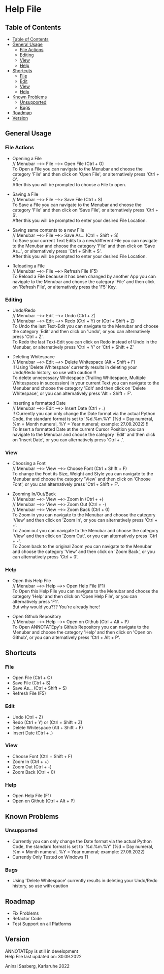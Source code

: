 # Help File

## Table of Contents

- [Table of Contents](#table-of-contents)
- [General Usage](#general-usage)
  - [File Actions](#file-actions)
  - [Editing](#editing)
  - [View](#view)
  - [Help](#help)
- [Shortcuts](#shortcuts)
  - [File](#file)
  - [Edit](#edit)
  - [View](#view-1)
  - [Help](#help-1)
- [Known Problems](#known-problems)
  - [Unsupported](#unsupported)
  - [Bugs](#bugs)
- [Roadmap](#roadmap)
- [Version](#version)

## General Usage

### File Actions

- Opening a File\
// Menubar -->> File -->> Open File (Ctrl + O)\
To Open a File you can navigate to the Menubar and choose the category 'File' and then click on 'Open File', or alternatively press 'Ctrl + O'.\
After this you will be prompted to choose a File to open.

- Saving a File\
// Menubar -->> File -->> Save File (Ctrl + S)\
To Save a File you can navigate to the Menubar and choose the category 'File' and then click on 'Save File', or alternatively press 'Ctrl + S'.\
After this you will be prompted to enter your desired File Location.

- Saving same contents to a new File\
// Menubar -->> File -->> Save As... (Ctrl + Shift + S)\
To Save your current Text Edits to a new/different File you can navigate to the Menubar and choose the category 'File' and then click on 'Save As...', or alternatively press 'Ctrl + Shift + S'.\
After this you will be prompted to enter your desired File Location.

- Reloading a File\
// Menubar -->> File -->> Refresh File (F5)\
To Reload a File because it has been changed by another App you can navigate to the Menubar and choose the category 'File' and then click on 'Refresh File', or alternatively press the 'F5' Key.

### Editing

- Undo/Redo\
// Menubar -->> Edit -->> Undo (Ctrl + Z)\
// Menubar -->> Edit -->> Redo (Ctrl + Y) or (Ctrl + Shift + Z)\
To Undo the last Text-Edit you can navigate to the Menubar and choose the category 'Edit' and then click on 'Undo', or you can alternatively press 'Ctrl + Z'.\
To Redo the last Text-Edit you can click on Redo instead of Undo in the Menubar, or alternatively press 'Ctrl + Y' or 'Ctrl + Shift + Z'

- Deleting Whitespace\
// Menubar -->> Edit -->> Delete Whitespace (Alt + Shift + F)\
!! Using 'Delete Whitespace' currently results in deleting your Undo/Redo history, so use with caution !!\
To delete unnecessary Whitespace (Trailing Whitespace, Multiple Whitespaces in succession) in your current Text you can navigate to the Menubar and choose the category 'Edit' and then click on 'Delete Whitespace', or you can alternatively press 'Alt + Shift + F'.

- Inserting a formatted Date\
// Menubar -->> Edit -->> Insert Date (Ctrl + .)\
!! Currently you can only change the Date format via the actual Python Code, the standard format is set to '%d.%m.%Y' (%d = Day numeral, %m = Month numeral, %Y = Year numeral; example: 27.09.2022) !!\
To Insert a formatted Date at the current Cursor Position you can navigate to the Menubar and choose the category 'Edit' and then click on 'Insert Date', or you can alternatively press 'Ctrl + .'.

### View

- Choosing a Font\
// Menubar -->> View -->> Choose Font (Ctrl + Shift + F)\
To change the Font its Size, Weight and Style you can navigate to the Menubar and choose the category 'View' and then click on 'Choose Font', or you can alternatively press 'Ctrl + Shift + F'.

- Zooming In/Out/Back\
// Menubar -->> View -->> Zoom In (Ctrl + +)\
// Menubar -->> View -->> Zoom Out (Ctrl + -)\
// Menubar -->> View -->> Zoom Back (Ctrl + 0)\
To Zoom in you can navigate to the Menubar and choose the category 'View' and then click on 'Zoom In', or you can alternatively press 'Ctrl + +'.\
To Zoom out you can navigate to the Menubar and choose the category 'View' and then click on 'Zoom Out', or you can alternatively press 'Ctrl + -'.\
To Zoom back to the original Zoom you can navigate to the Menubar and choose the category 'View' and then click on 'Zoom Back', or you can alternatively press 'Ctrl + 0'.

### Help

- Open this Help File\
// Menubar -->> Help -->> Open Help File (F1)\
To Open this Help File you can navigate to the Menubar and choose the category 'Help' and then click on 'Open Help File', or you can alternatively press 'F1'.\
But why would you??? You're already here!

- Open Github Repository\
// Menubar -->> Help -->> Open on Github (Ctrl + Alt + P)\
To Open ANNOTATEpy's Github Repository you can navigate to the Menubar and choose the category 'Help' and then click on 'Open on Github', or you can alternatively press 'Ctrl + Alt + P'.

## Shortcuts

### File

- Open File (Ctrl + O)
- Save File (Ctrl + S)
- Save As... (Ctrl + Shift + S)
- Refresh File (F5)

### Edit

- Undo (Ctrl + Z)
- Redo (Ctrl + Y) or (Ctrl + Shift + Z)
- Delete Whitespace (Alt + Shift + F)
- Insert Date (Ctrl + .)

### View

- Choose Font (Ctrl + Shift + F)
- Zoom In (Ctrl + +)
- Zoom Out (Ctrl + -)
- Zoom Back (Ctrl + 0)

### Help

- Open Help File (F1)
- Open on Github (Ctrl + Alt + P)

## Known Problems

### Unsupported

- Currently you can only change the Date format via the actual Python Code, the standard format is set to '%d.%m.%Y' (%d = Day numeral, %m = Month numeral, %Y = Year numeral; example: 27.09.2022)
- Currently Only Tested on Windows 11

### Bugs

- Using 'Delete Whitespace' currently results in deleting your Undo/Redo history, so use with caution

## Roadmap

- Fix Problems
- Refactor Code
- Test Support on all Platforms

## Version

ANNOTATEpy is still in development\
Help File last updated on: 30.09.2022

Aninsi Sasberg, Karlsruhe 2022
